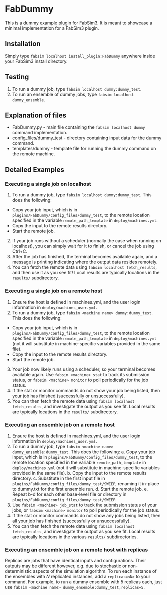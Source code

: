 # FabDummy
This is a dummy example plugin for FabSim3. It is meant to showcase a minimal implementation for a FabSim3 plugin.

## Installation
Simply type `fabsim localhost install_plugin:FabDummy` anywhere inside your FabSim3 install directory.

## Testing
1. To run a dummy job, type `fabsim localhost dummy:dummy_test`.
2. To run an ensemble of dummy jobs, type `fabsim localhost dummy_ensemble`.

## Explanation of files
* FabDummy.py - main file containing the ```fabsim localhost dummy``` command implementation.
* config_files/dummy_test - directory containing input data for the dummy command.
* templates/dummy - template file for running the dummy command on the remote machine.

## Detailed Examples

### Executing a single job on localhost

1. To run a dummy job, type `fabsim localhost dummy:dummy_test`. This does the following:
  - Copy your job input, which is in `plugins/FabDummy/config_files/dummy_test`, to the remote location specified in the variable `remote_path_template` in `deploy/machines.yml`.
  - Copy the input to the remote results directory.
  - Start the remote job.
2. If your job runs without a scheduler (normally the case when running on localhost), you can simply wait for it to finish, or cancel the job using Ctrl+C.
3. After the job has finished, the terminal becomes available again, and a message is printing indicating where the output data resides remotely.
4. You can fetch the remote data using `fabsim localhost fetch_results`, and then use it as you see fit! Local results are typically locations in the `results/` subdirectory.


### Executing a single job on a remote host

1. Ensure the host is defined in machines.yml, and the user login information in `deploy/machines_user.yml`.
2. To run a dummy job, type `fabsim <machine name> dummy:dummy_test`. This does the following:
  - Copy your job input, which is in `plugins/FabDummy/config_files/dummy_test`, to the remote location specified in the variable `remote_path_template` in `deploy/machines.yml` (not it will substitute in machine-specific variables provided in the same file).
  - Copy the input to the remote results directory.
  - Start the remote job.
3. Your job now likely runs using a scheduler, so your terminal becomes available again. Use `fabsim <machine> stat` to track its submission status, or `fabsim <machine> monitor` to poll periodically for the job status.
4. If the stat or monitor commands do not show your job being listed, then your job has finished (successfully or unsuccessfully).
5. You can then fetch the remote data using `fabsim localhost fetch_results`, and investigate the output as you see fit. Local results are typically locations in the `results/` subdirectory.


### Executing an ensemble job on a remote host

1. Ensure the host is defined in machines.yml, and the user login information in `deploy/machines_user.yml`.
2. To run a dummy job, type `fabsim <machine name> dummy_ensemble:dummy_test`. This does the following:
  a. Copy your job input, which is in `plugins/FabDummy/config_files/dummy_test`, to the remote location specified in the variable `remote_path_template` in `deploy/machines.yml` (not it will substitute in machine-specific variables provided in the same file).
  b. Copy the input to the remote results directory.
  c. Substitute in the first input file in `plugins/FabDummy/config_files/dummy_test/SWEEP`, renaming it in-place to dummy.txt for the first ensemble run.
  d. Start the remote job.
  e. Repeat b-d for each other base-level file or directory in `plugins/FabDummy/config_files/dummy_test/SWEEP`.
3. Use `fabsim <machine> job_stat` to track the submission status of your jobs, or `fabsim <machine> monitor` to poll periodically for the job status.
4. If the stat or monitor commands do not show any jobs being listed, then all your job has finished (successfully or unsuccessfully).
5. You can then fetch the remote data using `fabsim localhost fetch_results`, and investigate the output as you see fit. Local results are typically locations in the various `results/` subdirectories.

### Executing an ensemble job on a remote host with replicas

Replicas are jobs that have identical inputs and configurations. Their outputs may be different however, e.g. due to stochastic or non-deterministic aspects of the simulation algorithm. To run each instance of the ensembles with *N* replicated instances, add a `replicas=<N>` to your command. For example, to run a dummy ensemble with 5 replicas each, just use `fabsim <machine name> dummy_ensemble:dummy_test,replicas=5`.
